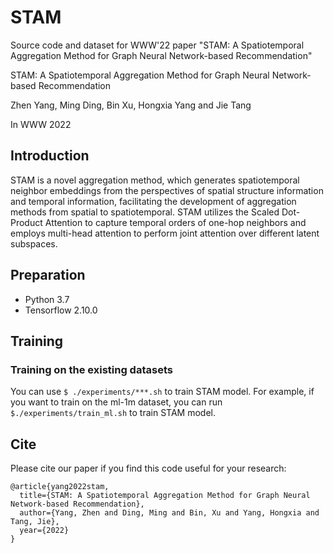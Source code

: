 # STAM
Source code and dataset for WWW'22 paper "STAM: A Spatiotemporal Aggregation Method for Graph Neural Network-based Recommendation"


STAM: A Spatiotemporal Aggregation Method for Graph Neural Network-based Recommendation

Zhen Yang, Ming Ding, Bin Xu, Hongxia Yang and Jie Tang

In WWW 2022 


## Introduction
STAM is a novel aggregation method, which generates spatiotemporal neighbor embeddings from the perspectives of spatial structure information and temporal information, facilitating the development of aggregation methods from spatial to spatiotemporal. STAM utilizes the Scaled Dot-Product Attention to capture temporal orders of one-hop neighbors and employs multi-head attention to perform joint attention over different latent subspaces.

## Preparation
* Python 3.7
* Tensorflow 2.10.0


## Training
### Training on the existing datasets
You can use ```$ ./experiments/***.sh``` to train STAM model. For example, if you want to train on the ml-1m dataset, you can run ```$./experiments/train_ml.sh``` to train STAM model.




## Cite

Please cite our paper if you find this code useful for your research:
```
@article{yang2022stam,
  title={STAM: A Spatiotemporal Aggregation Method for Graph Neural Network-based Recommendation},
  author={Yang, Zhen and Ding, Ming and Bin, Xu and Yang, Hongxia and Tang, Jie},
  year={2022}
}
```
